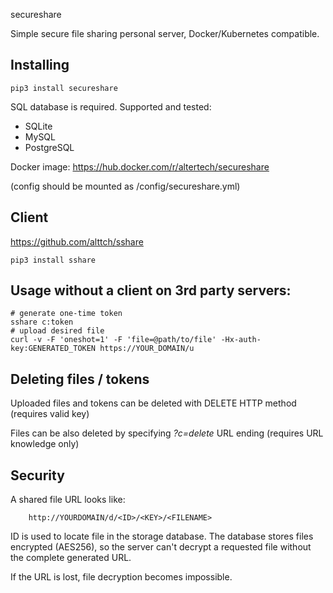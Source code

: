  secureshare

Simple secure file sharing personal server, Docker/Kubernetes compatible.

## Installing

```
pip3 install secureshare
```

SQL database is required. Supported and tested:

* SQLite
* MySQL
* PostgreSQL

Docker image: https://hub.docker.com/r/altertech/secureshare

(config should be mounted as /config/secureshare.yml)

## Client

https://github.com/alttch/sshare

```
pip3 install sshare
```

## Usage without a client on 3rd party servers:

```
# generate one-time token
sshare c:token
# upload desired file
curl -v -F 'oneshot=1' -F 'file=@path/to/file' -Hx-auth-key:GENERATED_TOKEN https://YOUR_DOMAIN/u
```

## Deleting files / tokens

Uploaded files and tokens can be deleted with DELETE HTTP method (requires
valid key)

Files can be also deleted by specifying *?c=delete* URL ending (requires URL
knowledge only)

## Security

A shared file URL looks like:

```
    http://YOURDOMAIN/d/<ID>/<KEY>/<FILENAME>
```

ID is used to locate file in the storage database. The database stores files
encrypted (AES256), so the server can't decrypt a requested file without the
complete generated URL.

If the URL is lost, file decryption becomes impossible.
